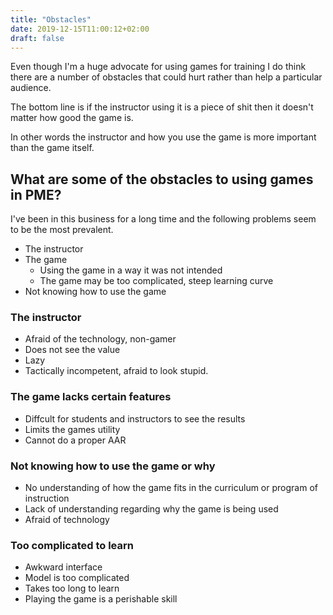 ```yaml
---
title: "Obstacles"
date: 2019-12-15T11:00:12+02:00
draft: false
---
```

Even though I'm a huge advocate for using games for training I do think there are a number of obstacles that could hurt rather than help a particular audience.

The bottom line is if the instructor using it is a piece of shit then it doesn't matter how good the game is.  

In other words the instructor and how you use the game is more important than the game itself.


## What are some of the obstacles to using games in PME?
I've been in this business for a long time and the following problems seem to be the most prevalent.

- The instructor
- The game 
  - Using the game in a way it was not intended
  - The game may be too complicated, steep learning curve
- Not knowing how to use the game


### The instructor
- Afraid of the technology, non-gamer
- Does not see the value
- Lazy
- Tactically incompetent, afraid to look stupid.

### The game lacks certain features
- Diffcult for students and instructors to see the results
- Limits the games utility
- Cannot do a proper AAR

###  Not knowing how to use the game or why
- No understanding of how the game fits in the curriculum or program of instruction
- Lack of understanding regarding why the game is being used
- Afraid of technology
  
### Too complicated to learn
- Awkward interface
- Model is too complicated
- Takes too long to learn
- Playing the game is a perishable skill